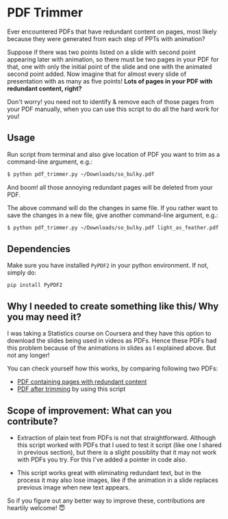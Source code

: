 # PDF Trimmer
Ever encountered PDFs that have redundant content on pages, most likely because they were generated from each step of PPTs with animation?

Suppose if there was two points listed on a slide with second point appearing later with animation, so there must be two pages in your PDF for that, one with only the initial point of the slide and one with the animated second point added. Now imagine that for almost every slide of presentation with as many as five points! **Lots of pages in your PDF with redundant content, right?**

Don't worry! you need not to identify & remove each of those pages from your PDF manually, when you can use this script to do all the hard work for you!

## Usage
Run script from terminal and also give location of PDF you want to trim as a command-line argument, e.g.: 
```bash
$ python pdf_trimmer.py ~/Downloads/so_bulky.pdf
```
And boom! all those annoying redundant pages will be deleted from your PDF.

The above command will do the changes in same file. If you rather want to save the changes in a new file, give another command-line argument, e.g.:
```bash
$ python pdf_trimmer.py ~/Downloads/so_bulky.pdf light_as_feather.pdf
```

## Dependencies
Make sure you have installed `PyPDF2` in your python environment. If not, simply do:
```
pip install PyPDF2
```

## Why I needed to create something like this/ Why you may need it?
I was taking a Statistics course on Coursera and they have this option to download the slides being used in videos as PDFs. Hence these PDFs had this problem because of the animations in slides as I explained above. But not any longer!

You can check yourself how this works, by comparing following two PDFs:
- [PDF containing pages with redundant content](https://drive.google.com/open?id=1ejE1e-hGocLGbaLDl5n3hm7mvtCQJvXF)
- [PDF after trimming](https://drive.google.com/open?id=1Ka2b5lFhw1U8b_w6oR4xNfj5ZUYZKc7z) by using this script

## Scope of improvement: What can you contribute?
- Extraction of plain text from PDFs is not that straightforward. Although this script worked with PDFs that I used to test it script (like one I shared in previous section), but there is a slight possiblity that it may not work with PDFs you try. For this I've added a pointer in code also.

- This script works great with eliminating redundant text, but in the process it may also lose images, like if the animation in a slide replaces previous image when new text appears.  

So if you figure out any better way to improve these, contributions are heartily welcome! 😇